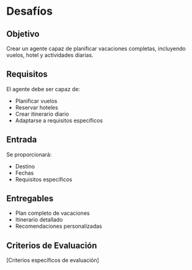 # Desafíos

## Objetivo

Crear un agente capaz de planificar vacaciones completas, incluyendo vuelos, hotel y actividades diarias.

## Requisitos

El agente debe ser capaz de:

* Planificar vuelos
* Reservar hoteles
* Crear itinerario diario
* Adaptarse a requisitos específicos

## Entrada

Se proporcionará:

* Destino
* Fechas
* Requisitos específicos

## Entregables

* Plan completo de vacaciones
* Itinerario detallado
* Recomendaciones personalizadas

## Criterios de Evaluación

\[Criterios específicos de evaluación]
